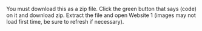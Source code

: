 You must download this as a zip file.
Click the green button that says (code) on it and download zip.
Extract the file and open Website 1 (images may not load first time, be sure to refresh if necessary).
